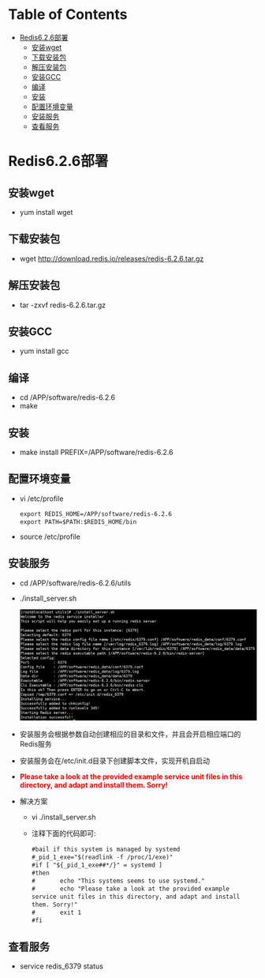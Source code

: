 # Table of Contents

* [Redis6.2.6部署](#redis626部署)
  * [安装wget](#安装wget)
  * [下载安装包](#下载安装包)
  * [解压安装包](#解压安装包)
  * [安装GCC](#安装gcc)
  * [编译](#编译)
  * [安装](#安装)
  * [配置环境变量](#配置环境变量)
  * [安装服务](#安装服务)
  * [查看服务](#查看服务)


# Redis6.2.6部署

## 安装wget

- yum install wget



## 下载安装包

- wget http://download.redis.io/releases/redis-6.2.6.tar.gz



## 解压安装包

- tar -zxvf redis-6.2.6.tar.gz



## 安装GCC

- yum install gcc



## 编译

- cd /APP/software/redis-6.2.6
- make



## 安装

- make install PREFIX=/APP/software/redis-6.2.6



## 配置环境变量

- vi /etc/profile

  ```shell
  export REDIS_HOME=/APP/software/redis-6.2.6
  export PATH=$PATH:$REDIS_HOME/bin
  ```

- source /etc/profile

  

## 安装服务

- cd /APP/software/redis-6.2.6/utils

- ./install_server.sh

  ![avatar](pics/redis_install_server.png)

- 安装服务会根据参数自动创建相应的目录和文件，并且会开启相应端口的Redis服务
- 安装服务会在/etc/init.d目录下创建脚本文件，实现开机自启动



- <font color='red'>**Please take a look at the provided example service unit files in this directory, and adapt and install them. Sorry!**</font>

- 解决方案

  - vi ./install_server.sh 

  - 注释下面的代码即可:

    ```
    #bail if this system is managed by systemd
    #_pid_1_exe="$(readlink -f /proc/1/exe)"
    #if [ "${_pid_1_exe##*/}" = systemd ]
    #then
    #       echo "This systems seems to use systemd."
    #       echo "Please take a look at the provided example service unit files in this directory, and adapt and install them. Sorry!"
    #       exit 1
    #fi
    ```

## 查看服务

- service redis_6379 status































